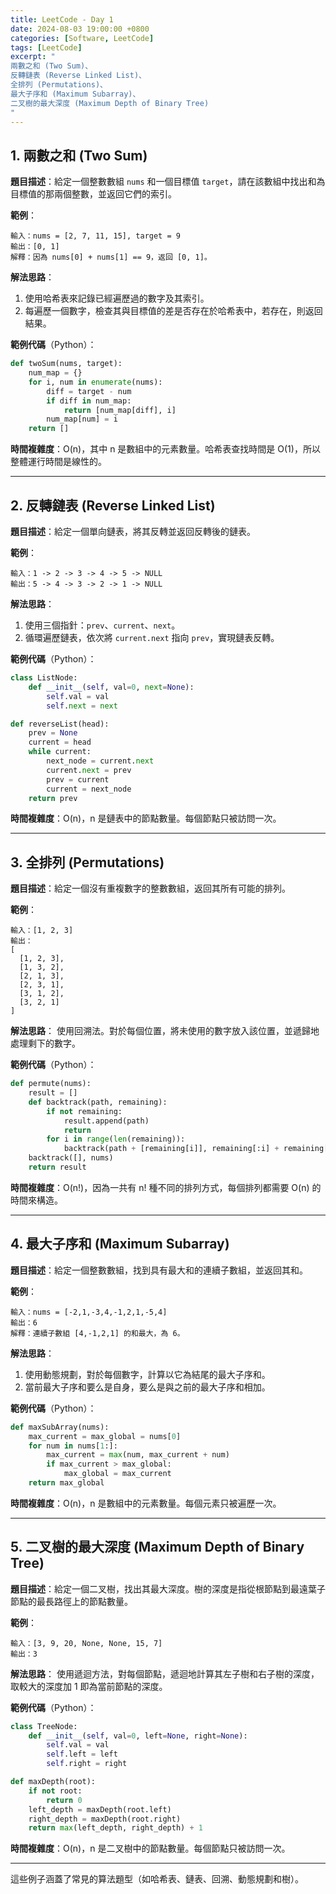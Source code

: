 ```yaml
---
title: LeetCode - Day 1
date: 2024-08-03 19:00:00 +0800
categories: [Software, LeetCode]
tags: [LeetCode] 
excerpt: "
兩數之和 (Two Sum)、
反轉鏈表 (Reverse Linked List)、
全排列 (Permutations)、
最大子序和 (Maximum Subarray)、
二叉樹的最大深度 (Maximum Depth of Binary Tree)
"
---
```


## 1. **兩數之和 (Two Sum)**
   **題目描述**：給定一個整數數組 `nums` 和一個目標值 `target`，請在該數組中找出和為目標值的那兩個整數，並返回它們的索引。

   **範例**：
   ```
   輸入：nums = [2, 7, 11, 15], target = 9
   輸出：[0, 1]
   解釋：因為 nums[0] + nums[1] == 9，返回 [0, 1]。
   ```

   **解法思路**：
   1. 使用哈希表來記錄已經遍歷過的數字及其索引。
   2. 每遍歷一個數字，檢查其與目標值的差是否存在於哈希表中，若存在，則返回結果。

   **範例代碼**（Python）：
   ```python
   def twoSum(nums, target):
       num_map = {}
       for i, num in enumerate(nums):
           diff = target - num
           if diff in num_map:
               return [num_map[diff], i]
           num_map[num] = i
       return []
   ```

   **時間複雜度**：O(n)，其中 n 是數組中的元素數量。哈希表查找時間是 O(1)，所以整體運行時間是線性的。

---

## 2. **反轉鏈表 (Reverse Linked List)**
   **題目描述**：給定一個單向鏈表，將其反轉並返回反轉後的鏈表。

   **範例**：
   ```
   輸入：1 -> 2 -> 3 -> 4 -> 5 -> NULL
   輸出：5 -> 4 -> 3 -> 2 -> 1 -> NULL
   ```

   **解法思路**：
   1. 使用三個指針：`prev`、`current`、`next`。
   2. 循環遍歷鏈表，依次將 `current.next` 指向 `prev`，實現鏈表反轉。

   **範例代碼**（Python）：
   ```python
   class ListNode:
       def __init__(self, val=0, next=None):
           self.val = val
           self.next = next

   def reverseList(head):
       prev = None
       current = head
       while current:
           next_node = current.next
           current.next = prev
           prev = current
           current = next_node
       return prev
   ```

   **時間複雜度**：O(n)，n 是鏈表中的節點數量。每個節點只被訪問一次。

---

## 3. **全排列 (Permutations)**
   **題目描述**：給定一個沒有重複數字的整數數組，返回其所有可能的排列。

   **範例**：
   ```
   輸入：[1, 2, 3]
   輸出：
   [
     [1, 2, 3],
     [1, 3, 2],
     [2, 1, 3],
     [2, 3, 1],
     [3, 1, 2],
     [3, 2, 1]
   ]
   ```

   **解法思路**：
   使用回溯法。對於每個位置，將未使用的數字放入該位置，並遞歸地處理剩下的數字。

   **範例代碼**（Python）：
   ```python
   def permute(nums):
       result = []
       def backtrack(path, remaining):
           if not remaining:
               result.append(path)
               return
           for i in range(len(remaining)):
               backtrack(path + [remaining[i]], remaining[:i] + remaining[i+1:])
       backtrack([], nums)
       return result
   ```

   **時間複雜度**：O(n!)，因為一共有 n! 種不同的排列方式，每個排列都需要 O(n) 的時間來構造。

---

## 4. **最大子序和 (Maximum Subarray)**
   **題目描述**：給定一個整數數組，找到具有最大和的連續子數組，並返回其和。

   **範例**：
   ```
   輸入：nums = [-2,1,-3,4,-1,2,1,-5,4]
   輸出：6
   解釋：連續子數組 [4,-1,2,1] 的和最大，為 6。
   ```

   **解法思路**：
   1. 使用動態規劃，對於每個數字，計算以它為結尾的最大子序和。
   2. 當前最大子序和要么是自身，要么是與之前的最大子序和相加。

   **範例代碼**（Python）：
   ```python
   def maxSubArray(nums):
       max_current = max_global = nums[0]
       for num in nums[1:]:
           max_current = max(num, max_current + num)
           if max_current > max_global:
               max_global = max_current
       return max_global
   ```

   **時間複雜度**：O(n)，n 是數組中的元素數量。每個元素只被遍歷一次。

---

## 5. **二叉樹的最大深度 (Maximum Depth of Binary Tree)**
   **題目描述**：給定一個二叉樹，找出其最大深度。樹的深度是指從根節點到最遠葉子節點的最長路徑上的節點數量。

   **範例**：
   ```
   輸入：[3, 9, 20, None, None, 15, 7]
   輸出：3
   ```

   **解法思路**：
   使用遞迴方法，對每個節點，遞迴地計算其左子樹和右子樹的深度，取較大的深度加 1 即為當前節點的深度。

   **範例代碼**（Python）：
   ```python
   class TreeNode:
       def __init__(self, val=0, left=None, right=None):
           self.val = val
           self.left = left
           self.right = right

   def maxDepth(root):
       if not root:
           return 0
       left_depth = maxDepth(root.left)
       right_depth = maxDepth(root.right)
       return max(left_depth, right_depth) + 1
   ```

   **時間複雜度**：O(n)，n 是二叉樹中的節點數量。每個節點只被訪問一次。

---

這些例子涵蓋了常見的算法題型（如哈希表、鏈表、回溯、動態規劃和樹）。
